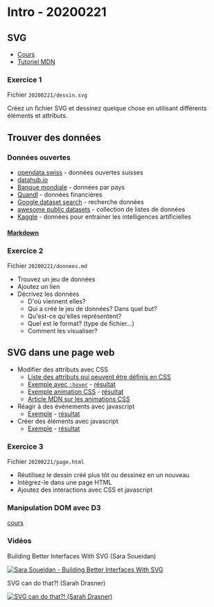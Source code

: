 # Intro - 20200221

## SVG

* [Cours](https://observablehq.com/@idris-maps/svg)
* [Tutoriel MDN](https://developer.mozilla.org/en-US/docs/Web/SVG/Tutorial)

### Exercice 1

Fichier `20200221/dessin.svg`

Créez un fichier SVG et dessinez quelque chose en utilisant différents éléments et attributs.

## Trouver des données

### Données ouvertes

* [opendata.swiss](https://opendata.swiss/fr/) - données ouvertes suisses
* [datahub.io](https://datahub.io/collections)
* [Banque mondiale](https://datacatalog.worldbank.org/) - données par pays
* [Quandl](https://www.quandl.com/search) - données financières
* [Google dataset search](https://toolbox.google.com/datasetsearch) - recherche données
* [awesome public datasets](https://github.com/awesomedata/awesome-public-datasets) - collection de listes de données
* [Kaggle](https://www.kaggle.com/datasets) - données pour entrainer les intelligences artificielles

#### [Markdown](https://observablehq.com/@idris-maps/markdown)

### Exercice 2

Fichier `20200221/donnees.md`

* Trouvez un jeu de données
* Ajoutez un lien
* Décrivez les données
  - D'où viennent elles?
  - Qui a créé le jeu de données? Dans quel but?
  - Qu'est-ce qu'elles représentent?
  - Quel est le format? (type de fichier...)
  - Comment les visualiser?

## SVG dans une page web

* Modifier des attributs avec CSS
  - [Liste des attributs qui peuvent être définis en CSS](https://developer.mozilla.org/en-US/docs/Web/SVG/Attribute/Presentation)
  - [Exemple avec `:hover`](modules/exemples_svg_web/css.html) - [résultat](http://heig-datavis2020.surge.sh/20200221/exemples_svg_web/css.html)
  - [Exemple animation CSS](modules/exemples_svg_web/css_animation.html) - [résultat](http://heig-datavis2020.surge.sh/20200221/exemples_svg_web/css_animation.html)
  - [Article MDN sur les animations CSS](https://developer.mozilla.org/en-US/docs/Web/CSS/CSS_Animations/Using_CSS_animations)
* Réagir à des événements avec javascript
  - [Exemple](modules/exemples_svg_web/js_event.html) - [résultat](http://heig-datavis2020.surge.sh/20200221/exemples_svg_web/js_event.html)
* Créer des éléments avec javascript
  - [Exemple](modules/exemples_svg_web/js.html) - [résultat](http://heig-datavis2020.surge.sh/20200221/exemples_svg_web/js.html)

### Exercice 3

Fichier `20200221/page.html`

* Réutilisez le dessin créé plus tôt ou dessinez en un nouveau
* Intégrez-le dans une page HTML 
* Ajoutez des interactions avec CSS et javascript

### Manipulation DOM avec D3

[cours](https://observablehq.com/@idris-maps/introduction-a-d3)

### Vidéos

Building Better Interfaces With SVG (Sara Soueidan)

[![Sara Soueidan - Building Better Interfaces With SVG](https://img.youtube.com/vi/lMFfTRiipOQ/0.jpg)](https://www.youtube.com/watch?v=lMFfTRiipOQ)

SVG can do that?! (Sarah Drasner)

[![SVG can do that?! (Sarah Drasner)](https://img.youtube.com/vi/ADXX4fmWHbo/0.jpg)](https://www.youtube.com/watch?v=ADXX4fmWHbo)
